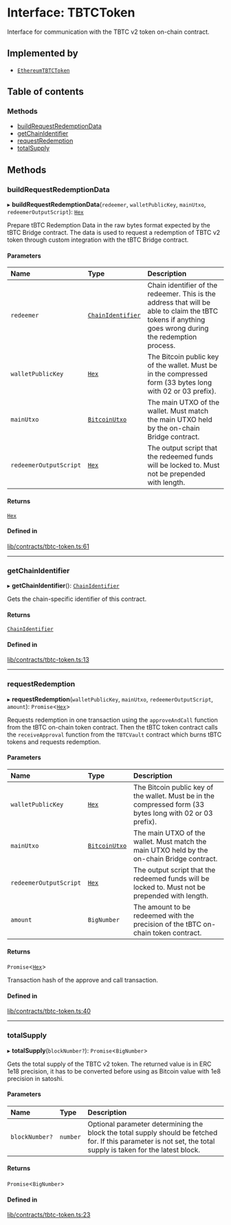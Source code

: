 # Interface: TBTCToken

Interface for communication with the TBTC v2 token on-chain contract.

## Implemented by

- [`EthereumTBTCToken`](../classes/EthereumTBTCToken.md)

## Table of contents

### Methods

- [buildRequestRedemptionData](TBTCToken.md#buildrequestredemptiondata)
- [getChainIdentifier](TBTCToken.md#getchainidentifier)
- [requestRedemption](TBTCToken.md#requestredemption)
- [totalSupply](TBTCToken.md#totalsupply)

## Methods

### buildRequestRedemptionData

▸ **buildRequestRedemptionData**(`redeemer`, `walletPublicKey`, `mainUtxo`, `redeemerOutputScript`): [`Hex`](../classes/Hex.md)

Prepare tBTC Redemption Data in the raw bytes format expected by the tBTC
Bridge contract. The data is used to request a redemption of TBTC v2 token
through custom integration with the tBTC Bridge contract.

#### Parameters

| Name | Type | Description |
| :------ | :------ | :------ |
| `redeemer` | [`ChainIdentifier`](ChainIdentifier.md) | Chain identifier of the redeemer. This is the address that will be able to claim the tBTC tokens if anything goes wrong during the redemption process. |
| `walletPublicKey` | [`Hex`](../classes/Hex.md) | The Bitcoin public key of the wallet. Must be in the compressed form (33 bytes long with 02 or 03 prefix). |
| `mainUtxo` | [`BitcoinUtxo`](../README.md#bitcoinutxo) | The main UTXO of the wallet. Must match the main UTXO held by the on-chain Bridge contract. |
| `redeemerOutputScript` | [`Hex`](../classes/Hex.md) | The output script that the redeemed funds will be locked to. Must not be prepended with length. |

#### Returns

[`Hex`](../classes/Hex.md)

#### Defined in

[lib/contracts/tbtc-token.ts:61](https://github.com/Unknown-Gravity/tbtc-v2-sdk/blob/main/typescript/src/lib/contracts/tbtc-token.ts#L61)

___

### getChainIdentifier

▸ **getChainIdentifier**(): [`ChainIdentifier`](ChainIdentifier.md)

Gets the chain-specific identifier of this contract.

#### Returns

[`ChainIdentifier`](ChainIdentifier.md)

#### Defined in

[lib/contracts/tbtc-token.ts:13](https://github.com/Unknown-Gravity/tbtc-v2-sdk/blob/main/typescript/src/lib/contracts/tbtc-token.ts#L13)

___

### requestRedemption

▸ **requestRedemption**(`walletPublicKey`, `mainUtxo`, `redeemerOutputScript`, `amount`): `Promise`\<[`Hex`](../classes/Hex.md)\>

Requests redemption in one transaction using the `approveAndCall` function
from the tBTC on-chain token contract. Then the tBTC token contract calls
the `receiveApproval` function from the `TBTCVault` contract which burns
tBTC tokens and requests redemption.

#### Parameters

| Name | Type | Description |
| :------ | :------ | :------ |
| `walletPublicKey` | [`Hex`](../classes/Hex.md) | The Bitcoin public key of the wallet. Must be in the compressed form (33 bytes long with 02 or 03 prefix). |
| `mainUtxo` | [`BitcoinUtxo`](../README.md#bitcoinutxo) | The main UTXO of the wallet. Must match the main UTXO held by the on-chain Bridge contract. |
| `redeemerOutputScript` | [`Hex`](../classes/Hex.md) | The output script that the redeemed funds will be locked to. Must not be prepended with length. |
| `amount` | `BigNumber` | The amount to be redeemed with the precision of the tBTC on-chain token contract. |

#### Returns

`Promise`\<[`Hex`](../classes/Hex.md)\>

Transaction hash of the approve and call transaction.

#### Defined in

[lib/contracts/tbtc-token.ts:40](https://github.com/Unknown-Gravity/tbtc-v2-sdk/blob/main/typescript/src/lib/contracts/tbtc-token.ts#L40)

___

### totalSupply

▸ **totalSupply**(`blockNumber?`): `Promise`\<`BigNumber`\>

Gets the total supply of the TBTC v2 token. The returned value is in
ERC 1e18 precision, it has to be converted before using as Bitcoin value
with 1e8 precision in satoshi.

#### Parameters

| Name | Type | Description |
| :------ | :------ | :------ |
| `blockNumber?` | `number` | Optional parameter determining the block the total supply should be fetched for. If this parameter is not set, the total supply is taken for the latest block. |

#### Returns

`Promise`\<`BigNumber`\>

#### Defined in

[lib/contracts/tbtc-token.ts:23](https://github.com/Unknown-Gravity/tbtc-v2-sdk/blob/main/typescript/src/lib/contracts/tbtc-token.ts#L23)
